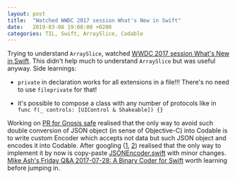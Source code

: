 ```yaml
---
layout: post
title:  "Watched WWDC 2017 session What's New in Swift"
date:   2019-03-08 19:08:00 +0200
categories: TIL, Swift, ArraySlice, Codable
---
```

Trying to understand `ArraySlice`, watched [WWDC 2017 session What's New in Swift](https://developer.apple.com/videos/play/wwdc2017/402/). This didn't help much to understand `ArraySlice` but was useful anyway. Side learnings:

* `private` in declaration works for all extensions in a file!!! There's no need to use `fileprivate` for that!

* it's possible to compose a class with any number of protocols like in  `func f(_ controls: [UIControl & Shakeable]) {}` 

Working on [PR for Gnosis safe](https://github.com/gnosis/safe-ios/pull/610) realised that the only way to avoid such double conversion of JSON object (in sense of Objective-C) into Codable is to write custom Encoder which accepts not data but such JSON object and encodes it into Codable. After googling ([1](https://github.com/a2/MessagePack.swift/pull/61), [2](https://forums.swift.org/t/pitch-export-jsonencoder-jsondecoder/6945)) realised that the only way to implement it by now is copy-paste [JSONEncoder.swift](https://github.com/apple/swift/blob/master/stdlib/public/Darwin/Foundation/JSONEncoder.swift) with minor changes. [Mike Ash's Friday Q&A 2017-07-28: A Binary Coder for Swift](https://www.mikeash.com/pyblog/friday-qa-2017-07-28-a-binary-coder-for-swift.html) worth learning before jumping in.
